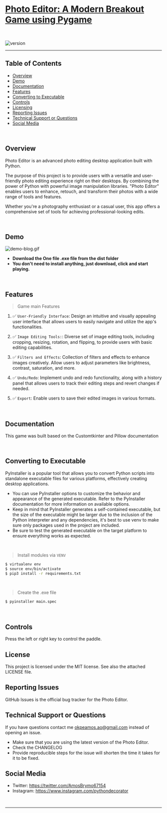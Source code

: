 # [Photo Editor: A Modern Breakout Game using Pygame](https://github.com/PythonDecorator)

<br />

![version](https://img.shields.io/badge/version-1.0.0-blue.svg)

--- 

## Table of Contents

* [Overview](#overview)
* [Demo](#demo)
* [Documentation](#documentation)
* [Features](#features)
* [Converting to Executable](#converting-to-executable)
* [Controls](#Controls)
* [Licensing](#license)
* [Reporting Issues](#reporting-issues)
* [Technical Support or Questions](#technical-support-or-questions)
* [Social Media](#Social-media)

<br />

## Overview

Photo Editor is an advanced photo editing desktop application built with Python.

The purpose of this project is to provide users with a versatile and user-friendly photo editing experience right on
their desktops. By combining the power of Python with powerful image manipulation libraries. "Photo Editor" enables
users to enhance, retouch, and transform their photos with a wide range of tools and features.

Whether you're a photography enthusiast or a casual user, this app offers a comprehensive set of tools for achieving
professional-looking edits.

<br />

## Demo

![demo-blog.gif](apps/static/assets/demo/demo-blog.gif)

- **Download the One file .exe file from the dist folder**
- **You don't need to install anything, just download, click and start playing.**

<br />

## Features

> Game main Features

1. ✅ `User-Friendly Interface`: Design an intuitive and visually appealing user interface that
   allows users to easily navigate and utilize the app's functionalities.

2. ✅ `Image Editing Tools:`: Diverse set of image editing tools, including cropping,
   resizing, rotation, and flipping, to provide users with basic editing capabilities.

3. ✅ `Filters and Effects`: Collection of filters and effects to enhance images creatively. Allow users to
   adjust parameters like brightness, contrast, saturation, and more.

4. ✅ `Undo/Redo`: Implement undo and redo functionality, along with a history panel that
   allows users to track their editing steps and revert changes if needed.

5. ✅ `Export`: Enable users to save their edited images in various formats.

<br />

## Documentation

This game was built based on the Customtkinter and Pillow documentation

<br />

## Converting to Executable

PyInstaller is a popular tool that allows you to convert Python scripts into standalone executable files for various
platforms, effectively creating desktop applications.

- You can use PyInstaller options to customize the behavior and appearance of the generated executable. Refer to the
  PyInstaller documentation for more information on available options.
- Keep in mind that PyInstaller generates a self-contained executable, but the size of the executable might be larger
  due
  to the inclusion of the Python interpreter and any dependencies, it's best to use venv to make sure only packages used
  in the
  project are included.
- Be sure to test the generated executable on the
  target platform to ensure everything works as expected.

<br />

> Install modules via `VENV`

```bash
$ virtualenv env
$ source env/bin/activate
$ pip3 install -r requirements.txt
```

<br />

> Create the .exe file

```bash
$ pyinstaller main.spec 
```

<br />

## Controls

Press the left or right key to control the paddle.

## License

This project is licensed under the MIT license. See also the attached LICENSE file.

## Reporting Issues

GitHub Issues is the official bug tracker for the Photo Editor.

## Technical Support or Questions

If you have questions contact me okpeamos.ao@gmail.com instead of opening an issue.

- Make sure that you are using the latest version of the Photo Editor. 
- Check the CHANGELOG
- Provide reproducible steps for the issue will shorten the time it takes for it to be fixed.

## Social Media

- Twitter: <https://twitter.com/AmosBrymo67154>
- Instagram: <https://www.instagram.com/pythondecorator>

<br />

---


